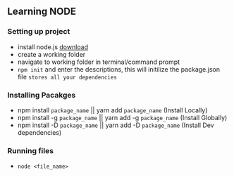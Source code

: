 ## Learning NODE 

### Setting up project 

- install node.js [download](https://nodejs.org/en/)
- create a working folder
- navigate to working folder in terminal/command prompt
- `npm init` and enter the descriptions, this will initilize the package.json file `stores all your dependencies`

### Installing Pacakges 

- npm install `package_name`  || yarn add `package_name`  (Install Locally)
- npm install -g `package_name` || yarn add -g `package_name` (Install Globally)
- npm install -D `package_name` || yarn add -D `package_name` (Install Dev dependencies)

### Running files

- `node <file_name>`


